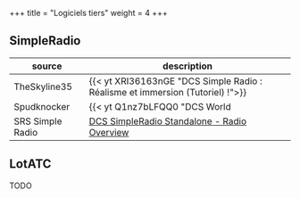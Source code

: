 +++
title = "Logiciels tiers"
weight = 4
+++

## SimpleRadio

source       | description
------------ | -----------
TheSkyline35 | {{< yt XRI36163nGE "DCS Simple Radio : Réalisme et immersion (Tutoriel) !">}}
Spudknocker  | {{< yt Q1nz7bLFQQ0 "DCS World | SRS Radio Tutorial and Demonstration!" >}}
SRS Simple Radio | [DCS SimpleRadio Standalone - Radio Overview](https://docs.google.com/spreadsheets/d/1tzd996zJ1t0heZ-t1PpL7vNUIZbXl7pI6De0GThN1Qw)

## LotATC

TODO
